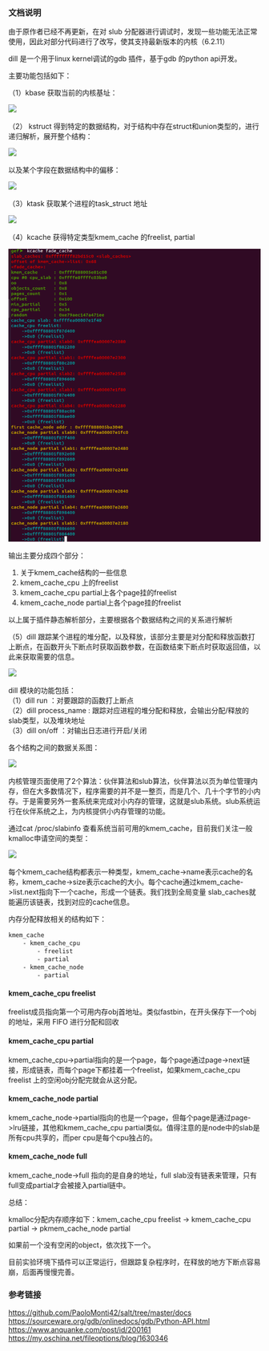 ### 文档说明
由于原作者已经不再更新，在对 slub 分配器进行调试时，发现一些功能无法正常使用，因此对部分代码进行了改写，使其支持最新版本的内核（6.2.11）

dill 是一个用于linux kernel调试的gdb 插件，基于gdb 的python api开发。

主要功能包括如下：

（1）kbase 获取当前的内核基址：  

![](./image/2.jpg)

（2） kstruct 得到特定的数据结构，对于结构中存在struct和union类型的，进行递归解析，展开整个结构：

![](./image/3.jpg)

以及某个字段在数据结构中的偏移：

![](./image/4.jpg)

（3）ktask 获取某个进程的task_struct 地址 

![](./image/5.jpg)

（4）kcache 获得特定类型kmem_cache 的freelist, partial  

![](./image/8.PNG)

输出主要分成四个部分：

1. 关于kmem_cache结构的一些信息  
2. kmem_cache_cpu 上的freelist  
3. kmem_cache_cpu partial上各个page挂的freelist  
4. kmem_cache_node partial上各个page挂的freelist

以上属于插件静态解析部分，主要根据各个数据结构之间的关系进行解析  

（5）dill 跟踪某个进程的堆分配，以及释放，该部分主要是对分配和释放函数打上断点，在函数开头下断点时获取函数参数，在函数结束下断点时获取返回值，以此来获取需要的信息。

![](./image/7.jpg)

dill 模块的功能包括：  
（1）dill run ：对要跟踪的函数打上断点  
（2）dill process_name : 跟踪对应进程的堆分配和释放，会输出分配/释放的slab类型，以及堆块地址  
（3）dill on/off ：对输出日志进行开启/关闭  

各个结构之间的数据关系图：

![](./image/1.png)

内核管理页面使用了2个算法：伙伴算法和slub算法，伙伴算法以页为单位管理内存，但在大多数情况下，程序需要的并不是一整页，而是几个、几十个字节的小内存。于是需要另外一套系统来完成对小内存的管理，这就是slub系统。slub系统运行在伙伴系统之上，为内核提供小内存管理的功能。

通过cat /proc/slabinfo 查看系统当前可用的kmem_cache，目前我们关注一般kmalloc申请空间的类型：

![](./image/9.png)

每个kmem_cache结构都表示一种类型，kmem_cache->name表示cache的名称，kmem_cache->size表示cache的大小。每个cache通过kmem_cache->list.next指向下一个cache，形成一个链表。我们找到全局变量 slab_caches就能遍历该链表，找到对应的cache信息。

内存分配释放相关的结构如下：

```
kmem_cache
    - kmem_cache_cpu 
        - freelist
        - partial
    - kmem_cache_node
        - partial
```

#### kmem_cache_cpu freelist

freelist成员指向第一个可用内存obj首地址。类似fastbin，在开头保存下一个obj的地址，采用 FIFO 进行分配和回收

#### kmem_cache_cpu partial

kmem_cache_cpu->partial指向的是一个page，每个page通过page->next链接，形成链表，而每个page下都挂着一个freelist，如果kmem_cache_cpu freelist 上的空闲obj分配完就会从这分配。

#### kmem_cache_node partial

kmem_cache_node->partial指向的也是一个page，但每个page是通过page->lru链接，其他和kmem_cache_cpu partial类似。值得注意的是node中的slab是所有cpu共享的，而per cpu是每个cpu独占的。

#### kmem_cache_node full

kmem_cache_node->full 指向的是自身的地址，full slab没有链表来管理，只有full变成partial才会被接入partial链中。

总结：

kmalloc分配内存顺序如下：kmem_cache_cpu freelist -> kmem_cache_cpu partial -> pkmem_cache_node partial

如果前一个没有空闲的object，依次找下一个。

目前实验环境下插件可以正常运行，但跟踪复杂程序时，在释放的地方下断点容易崩，后面再慢慢完善。

### 参考链接

https://github.com/PaoloMonti42/salt/tree/master/docs  
https://sourceware.org/gdb/onlinedocs/gdb/Python-API.html  
https://www.anquanke.com/post/id/200161  
https://my.oschina.net/fileoptions/blog/1630346  

